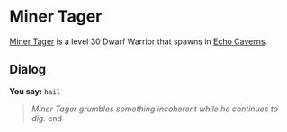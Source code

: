 # Miner Tager



[Miner Tager](/npc/153068) is a level 30 Dwarf Warrior that spawns in [Echo Caverns](/zone/153).



## Dialog

**You say:** `hail`



>*Miner Tager grumbles something incoherent while he continues to dig.*
end
